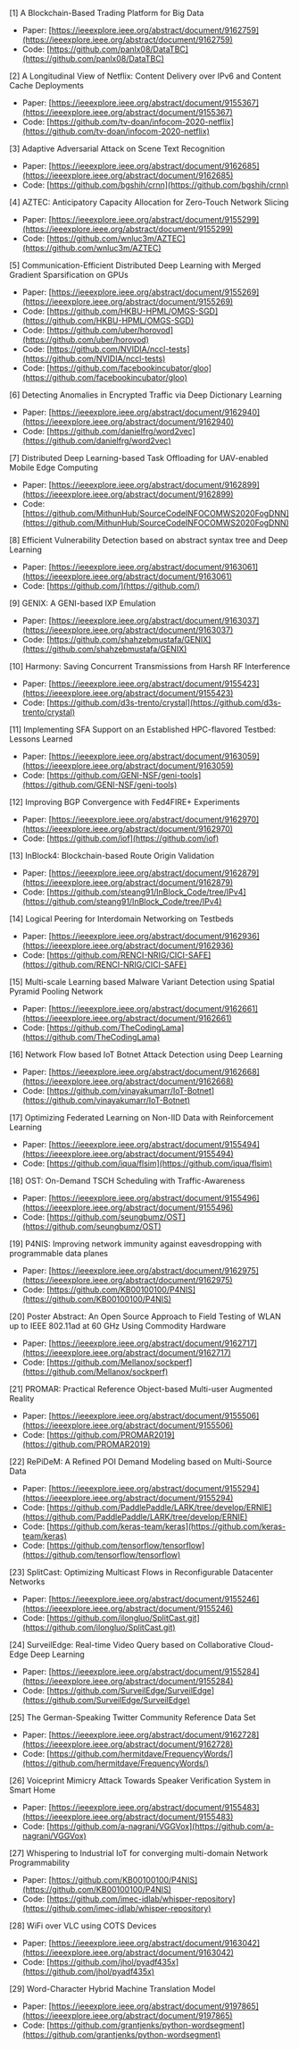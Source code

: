 [1] A Blockchain-Based Trading Platform for Big Data
* Paper: [https://ieeexplore.ieee.org/abstract/document/9162759](https://ieeexplore.ieee.org/abstract/document/9162759)
* Code: [https://github.com/panlx08/DataTBC](https://github.com/panlx08/DataTBC)

[2] A Longitudinal View of Netflix: Content Delivery over IPv6 and Content Cache Deployments
* Paper: [https://ieeexplore.ieee.org/abstract/document/9155367](https://ieeexplore.ieee.org/abstract/document/9155367)
* Code: [https://github.com/tv-doan/infocom-2020-netflix](https://github.com/tv-doan/infocom-2020-netflix)

[3] Adaptive Adversarial Attack on Scene Text Recognition
* Paper: [https://ieeexplore.ieee.org/abstract/document/9162685](https://ieeexplore.ieee.org/abstract/document/9162685)
* Code: [https://github.com/bgshih/crnn](https://github.com/bgshih/crnn)

[4] AZTEC: Anticipatory Capacity Allocation for Zero-Touch Network Slicing
* Paper: [https://ieeexplore.ieee.org/abstract/document/9155299](https://ieeexplore.ieee.org/abstract/document/9155299)
* Code: [https://github.com/wnluc3m/AZTEC](https://github.com/wnluc3m/AZTEC)

[5] Communication-Efficient Distributed Deep Learning with Merged Gradient Sparsification on GPUs
* Paper: [https://ieeexplore.ieee.org/abstract/document/9155269](https://ieeexplore.ieee.org/abstract/document/9155269)
* Code: [https://github.com/HKBU-HPML/OMGS-SGD](https://github.com/HKBU-HPML/OMGS-SGD)
* Code: [https://github.com/uber/horovod](https://github.com/uber/horovod)
* Code: [https://github.com/NVIDIA/nccl-tests](https://github.com/NVIDIA/nccl-tests)
* Code: [https://github.com/facebookincubator/gloo](https://github.com/facebookincubator/gloo)

[6] Detecting Anomalies in Encrypted Traffic via Deep Dictionary Learning
* Paper: [https://ieeexplore.ieee.org/abstract/document/9162940](https://ieeexplore.ieee.org/abstract/document/9162940)
* Code: [https://github.com/danielfrg/word2vec](https://github.com/danielfrg/word2vec)

[7] Distributed Deep Learning-based Task Offloading for UAV-enabled Mobile Edge Computing
* Paper: [https://ieeexplore.ieee.org/abstract/document/9162899](https://ieeexplore.ieee.org/abstract/document/9162899)
* Code: [https://github.com/MithunHub/SourceCodeINFOCOMWS2020FogDNN](https://github.com/MithunHub/SourceCodeINFOCOMWS2020FogDNN)

[8] Efficient Vulnerability Detection based on abstract syntax tree and Deep Learning
* Paper: [https://ieeexplore.ieee.org/abstract/document/9163061](https://ieeexplore.ieee.org/abstract/document/9163061)
* Code: [https://github.com/](https://github.com/)

[9] GENIX: A GENI-based IXP Emulation
* Paper: [https://ieeexplore.ieee.org/abstract/document/9163037](https://ieeexplore.ieee.org/abstract/document/9163037)
* Code: [https://github.com/shahzebmustafa/GENIX](https://github.com/shahzebmustafa/GENIX)

[10] Harmony: Saving Concurrent Transmissions from Harsh RF Interference
* Paper: [https://ieeexplore.ieee.org/abstract/document/9155423](https://ieeexplore.ieee.org/abstract/document/9155423)
* Code: [https://github.com/d3s-trento/crystal](https://github.com/d3s-trento/crystal)

[11] Implementing SFA Support on an Established HPC-flavored Testbed: Lessons Learned
* Paper: [https://ieeexplore.ieee.org/abstract/document/9163059](https://ieeexplore.ieee.org/abstract/document/9163059)
* Code: [https://github.com/GENI-NSF/geni-tools](https://github.com/GENI-NSF/geni-tools)

[12] Improving BGP Convergence with Fed4FIRE+ Experiments
* Paper: [https://ieeexplore.ieee.org/abstract/document/9162970](https://ieeexplore.ieee.org/abstract/document/9162970)
* Code: [https://github.com/iof](https://github.com/iof)

[13] InBlock4: Blockchain-based Route Origin Validation
* Paper: [https://ieeexplore.ieee.org/abstract/document/9162879](https://ieeexplore.ieee.org/abstract/document/9162879)
* Code: [https://github.com/steang91/InBlock_Code/tree/IPv4](https://github.com/steang91/InBlock_Code/tree/IPv4)

[14] Logical Peering for Interdomain Networking on Testbeds
* Paper: [https://ieeexplore.ieee.org/abstract/document/9162936](https://ieeexplore.ieee.org/abstract/document/9162936)
* Code: [https://github.com/RENCI-NRIG/CICI-SAFE](https://github.com/RENCI-NRIG/CICI-SAFE)

[15] Multi-scale Learning based Malware Variant Detection using Spatial Pyramid Pooling Network
* Paper: [https://ieeexplore.ieee.org/abstract/document/9162661](https://ieeexplore.ieee.org/abstract/document/9162661)
* Code: [https://github.com/TheCodingLama](https://github.com/TheCodingLama)

[16] Network Flow based IoT Botnet Attack Detection using Deep Learning
* Paper: [https://ieeexplore.ieee.org/abstract/document/9162668](https://ieeexplore.ieee.org/abstract/document/9162668)
* Code: [https://github.com/vinayakumarr/IoT-Botnet](https://github.com/vinayakumarr/IoT-Botnet)

[17] Optimizing Federated Learning on Non-IID Data with Reinforcement Learning
* Paper: [https://ieeexplore.ieee.org/abstract/document/9155494](https://ieeexplore.ieee.org/abstract/document/9155494)
* Code: [https://github.com/iqua/flsim](https://github.com/iqua/flsim)

[18] OST: On-Demand TSCH Scheduling with Traffic-Awareness
* Paper: [https://ieeexplore.ieee.org/abstract/document/9155496](https://ieeexplore.ieee.org/abstract/document/9155496)
* Code: [https://github.com/seungbumz/OST](https://github.com/seungbumz/OST)

[19] P4NIS: Improving network immunity against eavesdropping with programmable data planes
* Paper: [https://ieeexplore.ieee.org/abstract/document/9162975](https://ieeexplore.ieee.org/abstract/document/9162975)
* Code: [https://github.com/KB00100100/P4NIS](https://github.com/KB00100100/P4NIS)

[20] Poster Abstract: An Open Source Approach to Field Testing of WLAN up to IEEE 802.11ad at 60 GHz Using Commodity Hardware
* Paper: [https://ieeexplore.ieee.org/abstract/document/9162717](https://ieeexplore.ieee.org/abstract/document/9162717)
* Code: [https://github.com/Mellanox/sockperf](https://github.com/Mellanox/sockperf)

[21] PROMAR: Practical Reference Object-based Multi-user Augmented Reality
* Paper: [https://ieeexplore.ieee.org/abstract/document/9155506](https://ieeexplore.ieee.org/abstract/document/9155506)
* Code: [https://github.com/PROMAR2019](https://github.com/PROMAR2019)

[22] RePiDeM: A Refined POI Demand Modeling based on Multi-Source Data
* Paper: [https://ieeexplore.ieee.org/abstract/document/9155294](https://ieeexplore.ieee.org/abstract/document/9155294)
* Code: [https://github.com/PaddlePaddle/LARK/tree/develop/ERNIE](https://github.com/PaddlePaddle/LARK/tree/develop/ERNIE)
* Code: [https://github.com/keras-team/keras](https://github.com/keras-team/keras)
* Code: [https://github.com/tensorflow/tensorflow](https://github.com/tensorflow/tensorflow)

[23] SplitCast: Optimizing Multicast Flows in Reconfigurable Datacenter Networks
* Paper: [https://ieeexplore.ieee.org/abstract/document/9155246](https://ieeexplore.ieee.org/abstract/document/9155246)
* Code: [https://github.com/ilongluo/SplitCast.git](https://github.com/ilongluo/SplitCast.git)

[24] SurveilEdge: Real-time Video Query based on Collaborative Cloud-Edge Deep Learning
* Paper: [https://ieeexplore.ieee.org/abstract/document/9155284](https://ieeexplore.ieee.org/abstract/document/9155284)
* Code: [https://github.com/SurveilEdge/SurveilEdge](https://github.com/SurveilEdge/SurveilEdge)

[25] The German-Speaking Twitter Community Reference Data Set
* Paper: [https://ieeexplore.ieee.org/abstract/document/9162728](https://ieeexplore.ieee.org/abstract/document/9162728)
* Code: [https://github.com/hermitdave/FrequencyWords/](https://github.com/hermitdave/FrequencyWords/)

[26] Voiceprint Mimicry Attack Towards Speaker Verification System in Smart Home
* Paper: [https://ieeexplore.ieee.org/abstract/document/9155483](https://ieeexplore.ieee.org/abstract/document/9155483)
* Code: [https://github.com/a-nagrani/VGGVox](https://github.com/a-nagrani/VGGVox)

[27] Whispering to Industrial IoT for converging multi-domain Network Programmability
* Paper: [https://github.com/KB00100100/P4NIS](https://github.com/KB00100100/P4NIS)
* Code: [https://github.com/imec-idlab/whisper-repository](https://github.com/imec-idlab/whisper-repository)

[28] WiFi over VLC using COTS Devices
* Paper: [https://ieeexplore.ieee.org/abstract/document/9163042](https://ieeexplore.ieee.org/abstract/document/9163042)
* Code: [https://github.com/jhol/pyadf435x](https://github.com/jhol/pyadf435x)

[29] Word-Character Hybrid Machine Translation Model
* Paper: [https://ieeexplore.ieee.org/abstract/document/9197865](https://ieeexplore.ieee.org/abstract/document/9197865)
* Code: [https://github.com/grantjenks/python-wordsegment](https://github.com/grantjenks/python-wordsegment)